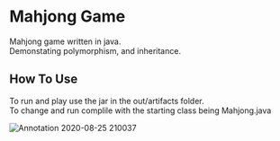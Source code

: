 # Mahjong Game
Mahjong game written in java.  
Demonstating polymorphism, and inheritance.

## How To Use
To run and play use the jar in the out/artifacts folder.  
To change and run complile with the starting class being Mahjong.java

![Annotation 2020-08-25 210037](https://user-images.githubusercontent.com/1578592/91250353-11abf400-e716-11ea-9fba-8069031a80ad.png)

